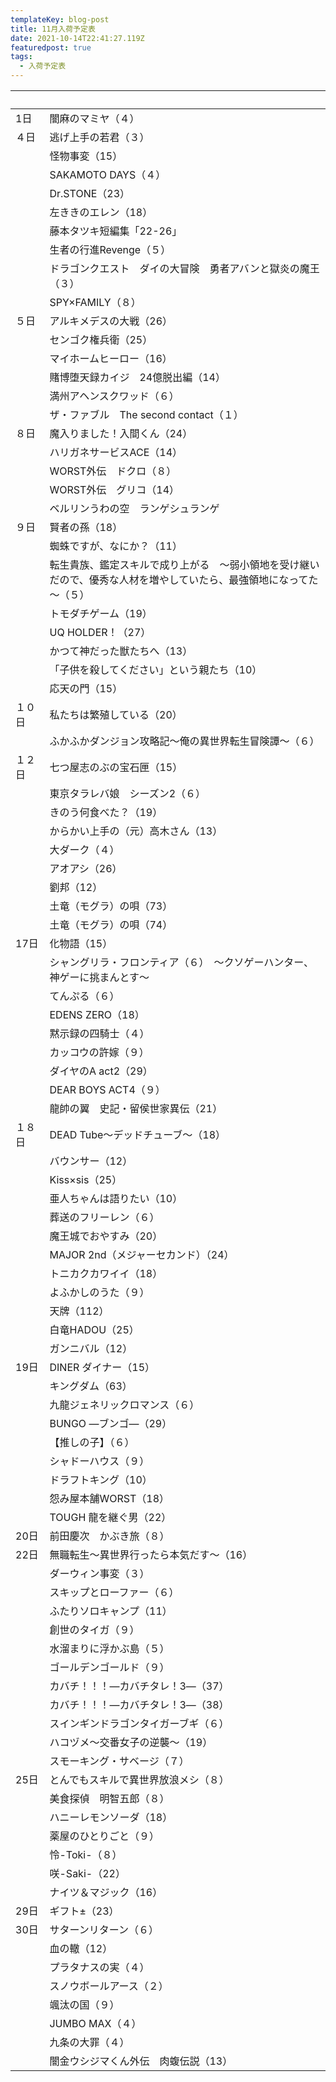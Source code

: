 ```yaml
---
templateKey: blog-post
title: 11月入荷予定表
date: 2021-10-14T22:41:27.119Z
featuredpost: true
tags:
  - 入荷予定表
---
```

| <!--StartFragment-->　　 | 　                                                          |
| ---------------------- | ---------------------------------------------------------- |
| 1日                     | 闇麻のマミヤ（４）                                                  |
| ４日                     | 逃げ上手の若君（３）                                                 |
| 　                      | 怪物事変（15）                                                   |
| 　                      | SAKAMOTO DAYS（４）                                           |
| 　                      | Dr.STONE（23）                                               |
| 　                      | 左ききのエレン（18）                                                |
| 　                      | 藤本タツキ短編集「22-26」                                            |
| 　                      | 生者の行進Revenge（５）                                            |
| 　                      | ドラゴンクエスト　ダイの大冒険　勇者アバンと獄炎の魔王（３）                             |
| 　                      | SPY×FAMILY（８）                                              |
| ５日                     | アルキメデスの大戦（26）                                              |
| 　                      | センゴク権兵衛（25）                                                |
| 　                      | マイホームヒーロー（16）                                              |
| 　                      | 賭博堕天録カイジ　24億脱出編（14）                                        |
| 　                      | 満州アヘンスクワッド（６）                                              |
| 　                      | ザ・ファブル　The second contact（１）                               |
| ８日                     | 魔入りました！入間くん（24）                                            |
| 　                      | ハリガネサービスACE（14）                                            |
| 　                      | WORST外伝　ドクロ（８）                                             |
| 　                      | WORST外伝　グリコ（14）                                            |
| 　                      | ベルリンうわの空　ランゲシュランゲ                                          |
| ９日                     | 賢者の孫（18）                                                   |
| 　                      | 蜘蛛ですが、なにか？（11）                                             |
| 　                      | 転生貴族、鑑定スキルで成り上がる　～弱小領地を受け継いだので、優秀な人材を増やしていたら、最強領地になってた～（５） |
| 　                      | トモダチゲーム（19）                                                |
| 　                      | UQ HOLDER！（27）                                             |
| 　                      | かつて神だった獣たちへ（13）                                            |
| 　                      | 「子供を殺してください」という親たち（10）                                     |
| 　                      | 応天の門（15）                                                   |
| １０日                    | 私たちは繁殖している（20）                                             |
| 　                      | ふかふかダンジョン攻略記～俺の異世界転生冒険譚～（６）                                |
| １２日                    | 七つ屋志のぶの宝石匣（15）                                             |
| 　                      | 東京タラレバ娘　シーズン2（６）                                           |
| 　                      | きのう何食べた？（19）                                               |
| 　                      | からかい上手の（元）高木さん（13）                                         |
| 　                      | 大ダーク（４）                                                    |
| 　                      | アオアシ（26）                                                   |
| 　                      | 劉邦（12）                                                     |
| 　                      | 土竜（モグラ）の唄（73）                                              |
| 　                      | 土竜（モグラ）の唄（74）                                              |
| 17日                    | 化物語（15）                                                    |
| 　                      | シャングリラ・フロンティア（６）　～クソゲーハンター、神ゲーに挑まんとす～                      |
| 　                      | てんぷる（６）                                                    |
| 　                      | EDENS ZERO（18）                                             |
| 　                      | 黙示録の四騎士（４）                                                 |
| 　                      | カッコウの許嫁（９）                                                 |
| 　                      | ダイヤのA act2（29）                                             |
| 　                      | DEAR BOYS ACT4（９）                                          |
| 　                      | 龍帥の翼　史記・留侯世家異伝（21）                                         |
| １８日                    | DEAD Tube～デッドチューブ～（18）                                     |
| 　                      | バウンサー（12）                                                  |
| 　                      | Kiss×sis（25）                                               |
| 　                      | 亜人ちゃんは語りたい（10）                                             |
| 　                      | 葬送のフリーレン（６）                                                |
| 　                      | 魔王城でおやすみ（20）                                               |
| 　                      | MAJOR 2nd（メジャーセカンド）（24）                                    |
| 　                      | トニカクカワイイ（18）                                               |
| 　                      | よふかしのうた（９）                                                 |
| 　                      | 天牌（112）                                                    |
| 　                      | 白竜HADOU（25）                                                |
| 　                      | ガンニバル（12）                                                  |
| 19日                    | DINER ダイナー（15）                                             |
| 　                      | キングダム（63）                                                  |
| 　                      | 九龍ジェネリックロマンス（６）                                            |
| 　                      | BUNGO ―ブンゴ―（29）                                            |
| 　                      | 【推しの子】（６）                                                  |
| 　                      | シャドーハウス（９）                                                 |
| 　                      | ドラフトキング（10）                                                |
| 　                      | 怨み屋本舗WORST（18）                                             |
| 　                      | TOUGH 龍を継ぐ男（22）                                            |
| 20日                    | 前田慶次　かぶき旅（８）                                               |
| 22日                    | 無職転生～異世界行ったら本気だす～（16）                                      |
| 　                      | ダーウィン事変（３）                                                 |
| 　                      | スキップとローファー（６）                                              |
| 　                      | ふたりソロキャンプ（11）                                              |
| 　                      | 創世のタイガ（９）                                                  |
| 　                      | 水溜まりに浮かぶ島（５）                                               |
| 　                      | ゴールデンゴールド（９）                                               |
| 　                      | カバチ！！！―カバチタレ！3―（37）                                        |
| 　                      | カバチ！！！―カバチタレ！3―（38）                                        |
| 　                      | スインギンドラゴンタイガーブギ（６）                                         |
| 　                      | ハコヅメ～交番女子の逆襲～（19）                                          |
| 　                      | スモーキング・サベージ（７）                                             |
| 25日                    | とんでもスキルで異世界放浪メシ（８）                                         |
| 　                      | 美食探偵　明智五郎（８）                                               |
| 　                      | ハニーレモンソーダ（18）                                              |
| 　                      | 薬屋のひとりごと（９）                                                |
| 　                      | 怜-Toki-（８）                                                 |
| 　                      | 咲-Saki-（22）                                                |
| 　                      | ナイツ＆マジック（16）                                               |
| 29日                    | ギフト±（23）                                                   |
| 30日                    | サターンリターン（６）                                                |
| 　                      | 血の轍（12）                                                    |
| 　                      | プラタナスの実（４）                                                 |
| 　                      | スノウボールアース（２）                                               |
| 　                      | 颯汰の国（９）                                                    |
| 　                      | JUMBO MAX（４）                                               |
| 　                      | 九条の大罪（４）                                                   |
| 　                      | 闇金ウシジマくん外伝　肉蝮伝説（13）<!--EndFragment-->                      |